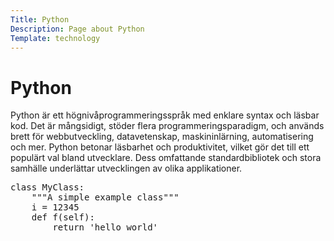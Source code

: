 ```yaml
---
Title: Python
Description: Page about Python
Template: technology
---
```

<h1>Python</h1>
                
Python är ett högnivåprogrammeringsspråk med enklare syntax och läsbar kod. Det är mångsidigt, stöder flera programmeringsparadigm, och används brett för webbutveckling, datavetenskap, maskininlärning, automatisering och mer. Python betonar läsbarhet och produktivitet, vilket gör det till ett populärt val bland utvecklare. Dess omfattande standardbibliotek och stora samhälle underlättar utvecklingen av olika applikationer.
            
<pre class="python">
class MyClass:
    """A simple example class"""
    i = 12345
    def f(self):
        return 'hello world'
</pre>

